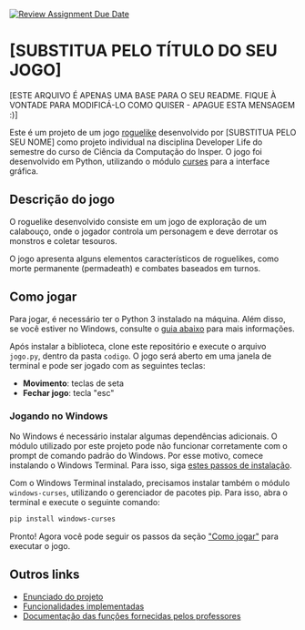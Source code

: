 [![Review Assignment Due Date](https://classroom.github.com/assets/deadline-readme-button-22041afd0340ce965d47ae6ef1cefeee28c7c493a6346c4f15d667ab976d596c.svg)](https://classroom.github.com/a/gn9YUziy)
# [SUBSTITUA PELO TÍTULO DO SEU JOGO]


[ESTE ARQUIVO É APENAS UMA BASE PARA O SEU README. FIQUE À VONTADE PARA MODIFICÁ-LO COMO QUISER - APAGUE ESTA MENSAGEM :)]

Este é um projeto de um jogo [roguelike](https://pt.wikipedia.org/wiki/Roguelike) desenvolvido por [SUBSTITUA PELO SEU NOME] como projeto individual na disciplina Developer Life do semestre do curso de Ciência da Computação do Insper. O jogo foi desenvolvido em Python, utilizando o módulo [curses](https://docs.python.org/3/library/curses.html) para a interface gráfica.

## Descrição do jogo

O roguelike desenvolvido consiste em um jogo de exploração de um calabouço, onde o jogador controla um personagem e deve derrotar os monstros e coletar tesouros.

O jogo apresenta alguns elementos característicos de roguelikes, como morte permanente (permadeath) e combates baseados em turnos.

## Como jogar

Para jogar, é necessário ter o Python 3 instalado na máquina. Além disso, se você estiver no Windows, consulte o [guia abaixo](#jogando-no-windows) para mais informações.

Após instalar a biblioteca, clone este repositório e execute o arquivo `jogo.py`, dentro da pasta `codigo`. O jogo será aberto em uma janela de terminal e pode ser jogado com as seguintes teclas:

- **Movimento**: teclas de seta
- **Fechar jogo**: tecla "esc"

### Jogando no Windows

No Windows é necessário instalar algumas dependências adicionais. O módulo utilizado por este projeto pode não funcionar corretamente com o prompt de comando padrão do Windows. Por esse motivo, comece instalando o Windows Terminal. Para isso, siga [estes passos de instalação](https://learn.microsoft.com/pt-br/windows/terminal/install).

Com o Windows Terminal instalado, precisamos instalar também o módulo `windows-curses`, utilizando o gerenciador de pacotes pip. Para isso, abra o terminal e execute o seguinte comando:

```bash
pip install windows-curses
```

Pronto! Agora você pode seguir os passos da seção ["Como jogar"](#como-jogar) para executar o jogo.

## Outros links

- [Enunciado do projeto](docs/enunciado.md)
- [Funcionalidades implementadas](docs/funcionalidades-implementadas.md)
- [Documentação das funções fornecidas pelos professores](codigo/motor_grafico/README.md)